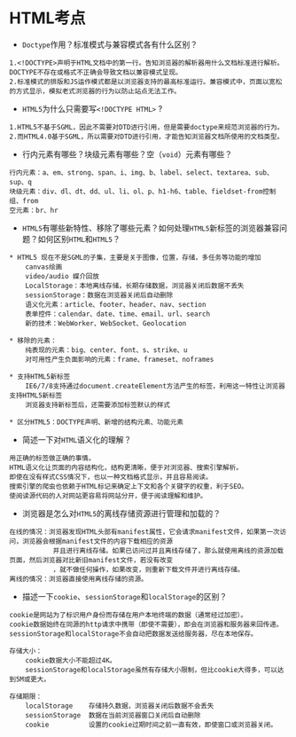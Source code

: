 # HTML考点

* `Doctype`作用？标准模式与兼容模式各有什么区别？

```
1.<!DOCTYPE>声明于HTML文档中的第一行。告知浏览器的解析器用什么文档标准进行解析。DOCTYPE不存在或格式不正确会导致文档以兼容模式呈现。
2.标准模式的排版和JS运作模式都是以浏览器支持的最高标准运行。兼容模式中，页面以宽松的方式显示，模拟老式浏览器的行为以防止站点无法工作。
```

* `HTML5`为什么只需要写`<!DOCTYPE HTML>` ?

```
1.HTML5不基于SGML，因此不需要对DTD进行引用，但是需要doctype来规范浏览器的行为。
2.而HTML4.0基于SGML，所以需要对DTD进行引用，才能告知浏览器文档所使用的文档类型。
```

* 行内元素有哪些？块级元素有哪些？空（`void`）元素有哪些？

```
行内元素：a、em、strong、span、i、img、b、label、select、textarea、sub、sup、q
块级元素：div、dl、dt、dd、ul、li、ol、p、h1-h6、table、fieldset-from控制组、from
空元素：br、hr
```

* `HTML5`有哪些新特性、移除了哪些元素？如何处理`HTML5`新标签的浏览器兼容问题？如何区别`HTML`和`HTML5`？

```
* HTML5 现在不是SGML的子集，主要是关于图像，位置，存储，多任务等功能的增加
    canvas绘画
    video/audio 媒介回放
    LocalStorage：本地离线存储，长期存储数据，浏览器关闭后数据不丢失
    sessionStorage：数据在浏览器关闭后自动删除
    语义化元素：article、footer、header、nav、section
    表单控件：calendar、date、time、email、url、search
    新的技术：WebWorker、WebSocket、Geolocation

* 移除的元素：
    纯表现的元素：big、center、font、s、strike、u
    对可用性产生负面影响的元素：frame、frameset、noframes

* 支持HTML5新标签
    IE6/7/8支持通过document.createElement方法产生的标签，利用这一特性让浏览器支持HTML5新标签
    浏览器支持新标签后，还需要添加标签默认的样式

* 区分HTML5：DOCTYPE声明、新增的结构元素、功能元素
```

* 简述一下对`HTML`语义化的理解？

```
用正确的标签做正确的事情。
HTML语义化让页面的内容结构化，结构更清晰，便于对浏览器、搜索引擎解析。
即使在没有样式CSS情况下，也以一种文档格式显示，并且容易阅读。
搜索引擎的爬虫也依赖于HTML标记来确定上下文和各个关键字的权重，利于SEO。
使阅读源代码的人对网站更容易将网站分开，便于阅读理解和维护。
```

* 浏览器是怎么对`HTML5`的离线存储资源进行管理和加载的？

```
在线的情况：浏览器发现HTML头部有manifest属性，它会请求manifest文件，如果第一次访问，浏览器会根据manifest文件的内容下载相应的资源
           并且进行离线存储。如果已访问过并且离线存储了，那么就使用离线的资源加载页面，然后浏览器对比新旧manifest文件，若没有改变
           ，就不做任何操作，如果改变，则重新下载文件并进行离线存储。
离线的情况：浏览器直接使用离线存储的资源。
```

* 描述一下`cookie`、`sessionStorage`和`localStorage`的区别？

```
cookie是网站为了标识用户身份而存储在用户本地终端的数据（通常经过加密）。
cookie数据始终在同源的http请求中携带（即使不需要），即会在浏览器和服务器来回传递。
sessionStorage和localStorage不会自动把数据发送给服务器，尽在本地保存。

存储大小：
    cookie数据大小不能超过4K。
    sessionStorage和localStorage虽然有存储大小限制，但比cookie大得多，可以达到5M或更大。

存储期限：
    localStorage    存储持久数据，浏览器关闭后数据不会丢失
    sessionStorage  数据在当前浏览器窗口关闭后自动删除
    cookie          设置的cookie过期时间之前一直有效，即使窗口或浏览器关闭。
```



